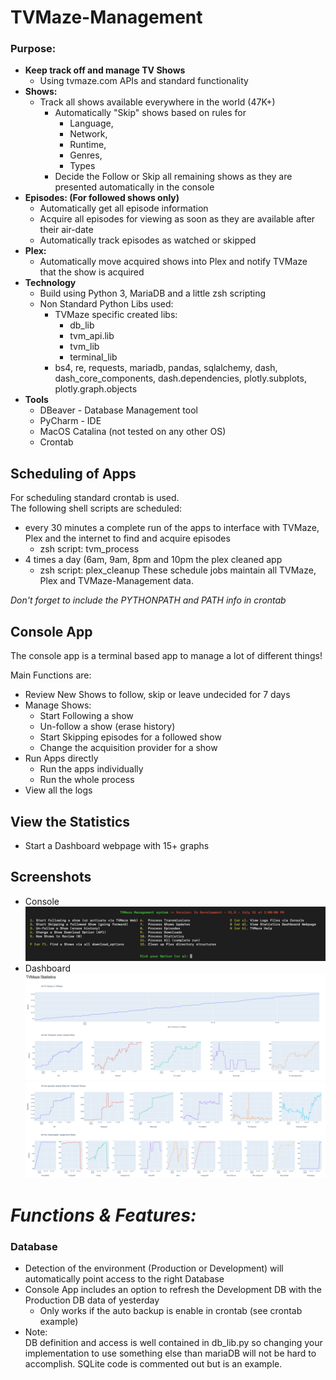 # TVMaze-Management
### Purpose:
* **Keep track off and manage TV Shows**
	* Using tvmaze.com APIs and standard functionality 
* **Shows:**
	* Track all shows available everywhere in the world (47K+)
		* Automatically "Skip" shows based on rules for 			
			* Language,
			* Network,
			* Runtime,
			* Genres,
			* Types	
		* Decide the Follow or Skip all remaining shows as they are presented automatically in the console
* **Episodes: (For followed shows only)** 
	* Automatically get all episode information 
	* Acquire all episodes for viewing as soon as they are available after their air-date
	* Automatically track episodes as watched or skipped
* **Plex:**
	* Automatically move acquired shows into Plex and notify TVMaze that the show is acquired
* **Technology**
	* Build using Python 3, MariaDB and a little zsh scripting
	* Non Standard Python Libs used:
	    * TVMaze specific created libs:
	        * db_lib
	        * tvm_api.lib
	        * tvm_lib
	        * terminal_lib
        * bs4, re, requests, mariadb, pandas, sqlalchemy, 
        dash, dash_core_components, dash.dependencies, 
        plotly.subplots, plotly.graph.objects
* **Tools**
    * DBeaver - Database Management tool
    * PyCharm - IDE
    * MacOS Catalina (not tested on any other OS)
    * Crontab 
    
## Scheduling of Apps
For scheduling standard crontab is used.  
The following shell scripts are scheduled:

* every 30 minutes a complete run of the apps to interface with TVMaze, Plex and the internet to find and acquire episodes
    * zsh script: tvm_process
* 4 times a day (6am, 9am, 8pm and 10pm the plex cleaned app
    * zsh script: plex_cleanup
These schedule jobs maintain all TVMaze, Plex and TVMaze-Management data.

_Don't forget to include the PYTHONPATH and PATH info in crontab_ 

## Console App
The console app is a terminal based app to manage a lot of different things!

Main Functions are:

* Review New Shows to follow, skip or leave undecided for 7 days
* Manage Shows:
    * Start Following a show
    * Un-follow a show (erase history)
    * Start Skipping episodes for a followed show
    * Change the acquisition provider for a show
* Run Apps directly
    * Run the apps individually
    * Run the whole process
* View all the logs

## View the Statistics
* Start a Dashboard webpage with 15+ graphs

## Screenshots

* Console
  ![Console Menu](https://github.com/dkluis/TVMaze-Management/blob/dev/Docs/Pics/console_shot1.jpg)
* Dashboard
  ![Dashboard Top of the page](https://github.com/dkluis/TVMaze-Management/blob/dev/Docs/Pics/dashboard_part1.jpg)
  ![Dashboard Bottom of the page](https://github.com/dkluis/TVMaze-Management/blob/dev/Docs/Pics/dashboard_part2.jpg)
    
# _Functions & Features:_

### Database
* Detection of the environment (Production or Development) will automatically point access to the right Database
* Console App includes an option to refresh the Development DB with the Production DB data of yesterday
    * Only works if the auto backup is enable in crontab (see crontab example)
* Note:  
DB definition and access is well contained in db_lib.py so changing your implementation to use 
something else than mariaDB will not be hard to accomplish.  SQLite code is commented out but is an example.    

    
